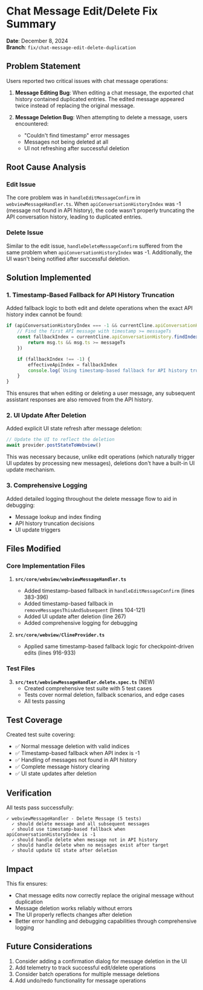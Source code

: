 # Chat Message Edit/Delete Fix Summary

**Date**: December 8, 2024  
**Branch**: `fix/chat-message-edit-delete-duplication`

## Problem Statement

Users reported two critical issues with chat message operations:

1. **Message Editing Bug**: When editing a chat message, the exported chat history contained duplicated entries. The edited message appeared twice instead of replacing the original message.

2. **Message Deletion Bug**: When attempting to delete a message, users encountered:
    - "Couldn't find timestamp" error messages
    - Messages not being deleted at all
    - UI not refreshing after successful deletion

## Root Cause Analysis

### Edit Issue

The core problem was in `handleEditMessageConfirm` in `webviewMessageHandler.ts`. When `apiConversationHistoryIndex` was -1 (message not found in API history), the code wasn't properly truncating the API conversation history, leading to duplicated entries.

### Delete Issue

Similar to the edit issue, `handleDeleteMessageConfirm` suffered from the same problem when `apiConversationHistoryIndex` was -1. Additionally, the UI wasn't being notified after successful deletion.

## Solution Implemented

### 1. Timestamp-Based Fallback for API History Truncation

Added fallback logic to both edit and delete operations when the exact API history index cannot be found:

```typescript
if (apiConversationHistoryIndex === -1 && currentCline.apiConversationHistory.length > 0) {
	// Find the first API message with timestamp >= messageTs
	const fallbackIndex = currentCline.apiConversationHistory.findIndex((msg: ApiMessage) => {
		return msg.ts && msg.ts >= messageTs
	})

	if (fallbackIndex !== -1) {
		effectiveApiIndex = fallbackIndex
		console.log(`Using timestamp-based fallback for API history truncation. Index: ${effectiveApiIndex}`)
	}
}
```

This ensures that when editing or deleting a user message, any subsequent assistant responses are also removed from the API history.

### 2. UI Update After Deletion

Added explicit UI state refresh after message deletion:

```typescript
// Update the UI to reflect the deletion
await provider.postStateToWebview()
```

This was necessary because, unlike edit operations (which naturally trigger UI updates by processing new messages), deletions don't have a built-in UI update mechanism.

### 3. Comprehensive Logging

Added detailed logging throughout the delete message flow to aid in debugging:

- Message lookup and index finding
- API history truncation decisions
- UI update triggers

## Files Modified

### Core Implementation Files

1. **`src/core/webview/webviewMessageHandler.ts`**

    - Added timestamp-based fallback in `handleEditMessageConfirm` (lines 383-396)
    - Added timestamp-based fallback in `removeMessagesThisAndSubsequent` (lines 104-121)
    - Added UI update after deletion (line 267)
    - Added comprehensive logging for debugging

2. **`src/core/webview/ClineProvider.ts`**
    - Applied same timestamp-based fallback logic for checkpoint-driven edits (lines 916-933)

### Test Files

3. **`src/test/webviewMessageHandler.delete.spec.ts`** (NEW)
    - Created comprehensive test suite with 5 test cases
    - Tests cover normal deletion, fallback scenarios, and edge cases
    - All tests passing

## Test Coverage

Created test suite covering:

- ✅ Normal message deletion with valid indices
- ✅ Timestamp-based fallback when API index is -1
- ✅ Handling of messages not found in API history
- ✅ Complete message history clearing
- ✅ UI state updates after deletion

## Verification

All tests pass successfully:

```
✓ webviewMessageHandler - Delete Message (5 tests)
  ✓ should delete message and all subsequent messages
  ✓ should use timestamp-based fallback when apiConversationHistoryIndex is -1
  ✓ should handle delete when message not in API history
  ✓ should handle delete when no messages exist after target
  ✓ should update UI state after deletion
```

## Impact

This fix ensures:

- Chat message edits now correctly replace the original message without duplication
- Message deletion works reliably without errors
- The UI properly reflects changes after deletion
- Better error handling and debugging capabilities through comprehensive logging

## Future Considerations

1. Consider adding a confirmation dialog for message deletion in the UI
2. Add telemetry to track successful edit/delete operations
3. Consider batch operations for multiple message deletions
4. Add undo/redo functionality for message operations
